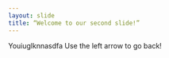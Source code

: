 ```yaml
---
layout: slide
title: “Welcome to our second slide!”
---
```

Youiuglknnasdfa
Use the left arrow to go back! 
